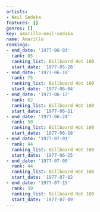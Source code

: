 ```yaml
---
artists:
- Neil Sedaka
features: []
genres: []
key: amarillo-neil-sedaka
name: Amarillo
rankings:
- end_date: '1977-06-03'
  rank: 85
  ranking_list: Billboard Hot 100
  start_date: '1977-05-28'
- end_date: '1977-06-10'
  rank: 75
  ranking_list: Billboard Hot 100
  start_date: '1977-06-04'
- end_date: '1977-06-17'
  rank: 62
  ranking_list: Billboard Hot 100
  start_date: '1977-06-11'
- end_date: '1977-06-24'
  rank: 50
  ranking_list: Billboard Hot 100
  start_date: '1977-06-18'
- end_date: '1977-07-01'
  rank: 44
  ranking_list: Billboard Hot 100
  start_date: '1977-06-25'
- end_date: '1977-07-08'
  rank: 44
  ranking_list: Billboard Hot 100
  start_date: '1977-07-02'
- end_date: '1977-07-15'
  rank: 50
  ranking_list: Billboard Hot 100
  start_date: '1977-07-09'
---
```


